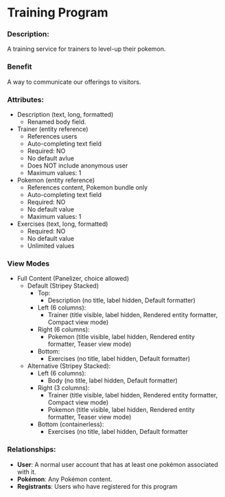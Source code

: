 # Training Program

### Description:
A training service for trainers to level-up their pokemon.

### Benefit
A way to communicate our offerings to visitors.

### Attributes:

* Description (text, long, formatted)
    - Renamed body field.
* Trainer (entity reference)
    - References users
    - Auto-completing text field
    - Required: NO
    - No default avlue
    - Does NOT include anonymous user
    - Maximum values: 1
* Pokemon (entity reference)
    - References content, Pokemon bundle only
    - Auto-completing text field
    - Required: NO
    - No default value
    - Maximum values: 1
* Exercises (text, long, formatted)
    - Required: NO
    - No default value
    - Unlimited values

### View Modes

* Full Content (Panelizer, choice allowed)
    - Default (Stripey Stacked)
        - Top:
            - Description (no title, label hidden, Default formatter)
        - Left (6 columns):
            - Trainer (title visible, label hidden, Rendered entity formatter, Compact view mode)
        - Right (6 columns):
            - Pokemon (title visible, label hidden, Rendered entity formatter, Teaser view mode)
        - Bottom:
            - Exercises (no title, label hidden, Default formatter)
    - Alternative (Stripey Stacked):
        - Left (6 columns):
            - Body (no title, label hidden, Default formatter)
        - Right (3 columns):
            - Trainer (title visible, label hidden, Rendered entity formatter, Compact view mode)
            - Pokemon (title visible, label hidden, Rendered entity formatter, Teaser view mode)
        - Bottom (containerless):
            - Exercises (no title, label hidden, Default formatter

### Relationships:

* **User**: A normal user account that has at least one pokémon associated with it.
* **Pokémon**: Any Pokémon content.
* **Registrants**: Users who have registered for this program
